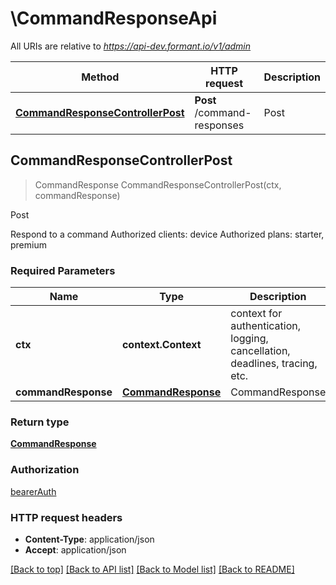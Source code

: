 # \CommandResponseApi

All URIs are relative to *https://api-dev.formant.io/v1/admin*

Method | HTTP request | Description
------------- | ------------- | -------------
[**CommandResponseControllerPost**](CommandResponseApi.md#CommandResponseControllerPost) | **Post** /command-responses | Post



## CommandResponseControllerPost

> CommandResponse CommandResponseControllerPost(ctx, commandResponse)

Post

Respond to a command Authorized clients: device Authorized plans: starter, premium

### Required Parameters


Name | Type | Description  | Notes
------------- | ------------- | ------------- | -------------
**ctx** | **context.Context** | context for authentication, logging, cancellation, deadlines, tracing, etc.
**commandResponse** | [**CommandResponse**](CommandResponse.md)| CommandResponse | 

### Return type

[**CommandResponse**](CommandResponse.md)

### Authorization

[bearerAuth](../README.md#bearerAuth)

### HTTP request headers

- **Content-Type**: application/json
- **Accept**: application/json

[[Back to top]](#) [[Back to API list]](../README.md#documentation-for-api-endpoints)
[[Back to Model list]](../README.md#documentation-for-models)
[[Back to README]](../README.md)

